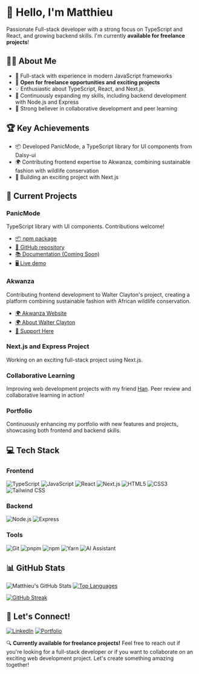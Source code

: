 # 👋 Hello, I'm Matthieu

Passionate Full-stack developer with a strong focus on TypeScript and React, and growing backend skills. I'm currently **available for freelance projects**!

## 👨‍💻 About Me

- 🚀 Full-stack with experience in modern JavaScript frameworks
- 💼 **Open for freelance opportunities and exciting projects**
- 💡 Enthusiastic about TypeScript, React, and Next.js
- 🌱 Continuously expanding my skills, including backend development with Node.js and Express
- 🤝 Strong believer in collaborative development and peer learning

## 🏆 Key Achievements

- 📦 Developed PanicMode, a TypeScript library for UI components from Daisy-ui
- 🌍 Contributing frontend expertise to Akwanza, combining sustainable fashion with wildlife conservation
- 🚀 Building an exciting project with Next.js

## 🚀 Current Projects

### PanicMode
TypeScript library with UI components. Contributions welcome!
- [📦 npm package](https://www.npmjs.com/package/panicmode/v/0.2.4)
- [🐙 GitHub repository](https://github.com/matthieuGravy/panicmode)
- [📚 Documentation (Coming Soon)](https://github.com/matthieuGravy/panicmode-doc)
- [🖥️ Live demo](https://panicmode-example.vercel.app/)

### Akwanza
Contributing frontend development to Walter Clayton's project, creating a platform combining sustainable fashion with African wildlife conservation.
- [🌍 Akwanza Website](https://www.akwanza.com/)
- [🌍 About Walter Clayton](https://www.walterclayton.com/)
- [🎁 Support Here](https://akwanza.teemill.com/)

### Next.js and Express Project
Working on an exciting full-stack project using Next.js.

### Collaborative Learning
Improving web development projects with my friend [Han](https://github.com/iota07). Peer review and collaborative learning in action!

### Portfolio
Continuously enhancing my portfolio with new features and projects, showcasing both frontend and backend skills.

## 💻 Tech Stack

### Frontend
![TypeScript](https://img.shields.io/badge/-TypeScript-007ACC?style=flat-square&logo=typescript&logoColor=white)
![JavaScript](https://img.shields.io/badge/-JavaScript-F7DF1E?style=flat-square&logo=javascript&logoColor=black)
![React](https://img.shields.io/badge/-React-61DAFB?style=flat-square&logo=react&logoColor=black)
![Next.js](https://img.shields.io/badge/-Next.js-000000?style=flat-square&logo=next.js&logoColor=white)
![HTML5](https://img.shields.io/badge/-HTML5-E34F26?style=flat-square&logo=html5&logoColor=white)
![CSS3](https://img.shields.io/badge/-CSS3-1572B6?style=flat-square&logo=css3&logoColor=white)
![Tailwind CSS](https://img.shields.io/badge/-Tailwind_CSS-38B2AC?style=flat-square&logo=tailwind-css&logoColor=white)

### Backend
![Node.js](https://img.shields.io/badge/-Node.js-339933?style=flat-square&logo=node.js&logoColor=white)
![Express](https://img.shields.io/badge/-Express-000000?style=flat-square&logo=express&logoColor=white)

### Tools
![Git](https://img.shields.io/badge/-Git-F05032?style=flat-square&logo=git&logoColor=white)
![pnpm](https://img.shields.io/badge/-pnpm-F69220?style=flat-square&logo=pnpm&logoColor=white)
![npm](https://img.shields.io/badge/-npm-CB3837?style=flat-square&logo=npm&logoColor=white)
![Yarn](https://img.shields.io/badge/-Yarn-2C8EBB?style=flat-square&logo=yarn&logoColor=white)
![AI Assistant](https://img.shields.io/badge/-AI_Assistant-4B0082?style=flat-square&logo=openai&logoColor=white)

## 📊 GitHub Stats
![Matthieu's GitHub Stats](https://github-readme-stats.vercel.app/api?username=matthieuGravy&show_icons=true&theme=radical)
[![Top Languages](https://github-readme-stats.vercel.app/api/top-langs/?username=matthieuGravy&layout=compact&theme=radical)](https://github.com/matthieuGravy)

[![GitHub Streak](https://github-readme-streak-stats.herokuapp.com/?user=matthieuGravy&theme=radical)](https://git.io/streak-stats)

## 🤝 Let's Connect!
[![LinkedIn](https://img.shields.io/badge/-LinkedIn-0077B5?style=flat-square&logo=LinkedIn&logoColor=white)](https://www.linkedin.com/in/matthieugravy/)
[![Portfolio](https://img.shields.io/badge/-Portfolio-4285F4?style=flat-square&logo=Google-chrome&logoColor=white)](https://itsgravy.dev/)

🔍 **Currently available for freelance projects!** Feel free to reach out if you're looking for a full-stack developer or if you want to collaborate on an exciting web development project. Let's create something amazing together!
